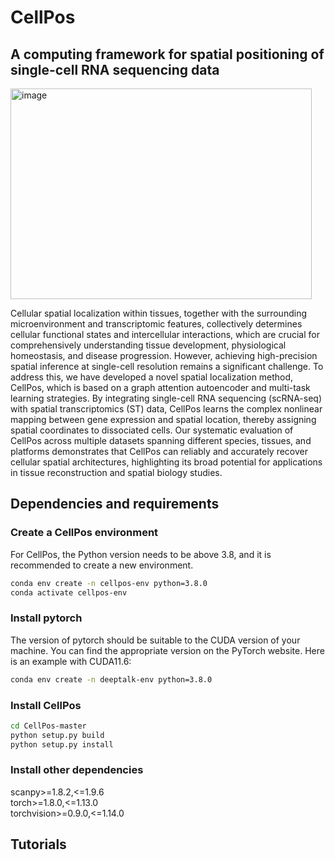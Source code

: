 # CellPos
## A computing framework for spatial positioning of single-cell RNA sequencing data
<img width="482" height="337" alt="image" src="https://github.com/user-attachments/assets/0665821e-953a-4e90-9047-61ac41ddfea1" />  

Cellular spatial localization within tissues, together with the surrounding microenvironment and transcriptomic features, collectively determines cellular functional states and intercellular interactions, which are crucial for comprehensively understanding tissue development, physiological homeostasis, and disease progression. However, achieving high-precision spatial inference at single-cell resolution remains a significant challenge. To address this, we have developed a novel spatial localization method, CellPos, which is based on a graph attention autoencoder and multi-task learning strategies. By integrating single-cell RNA sequencing (scRNA-seq) with spatial transcriptomics (ST) data, CellPos learns the complex nonlinear mapping between gene expression and spatial location, thereby assigning spatial coordinates to dissociated cells. Our systematic evaluation of CellPos across multiple datasets spanning different species, tissues, and platforms demonstrates that CellPos can reliably and accurately recover cellular spatial architectures, highlighting its broad potential for applications in tissue reconstruction and spatial biology studies.

## Dependencies and requirements 
### Create a CellPos environment
For CellPos, the Python version needs to be above 3.8, and it is recommended to create a new environment.
```bash
conda env create -n cellpos-env python=3.8.0
conda activate cellpos-env 
```
### Install pytorch
The version of pytorch should be suitable to the CUDA version of your machine. You can find the appropriate version on the PyTorch website. Here is an example with CUDA11.6:
```bash
conda env create -n deeptalk-env python=3.8.0
```
### Install CellPos
```bash
cd CellPos-master
python setup.py build
python setup.py install
```
### Install other dependencies
scanpy>=1.8.2,<=1.9.6  
torch>=1.8.0,<=1.13.0  
torchvision>=0.9.0,<=1.14.0  
## Tutorials

